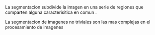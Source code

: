 La segmentacion subdivide la imagen en una serie de regiones que comparten alguna caracterisitica en comun . 

La segmentacion de imagenes no triviales son las mas complejas en el procesamiento de imagenes